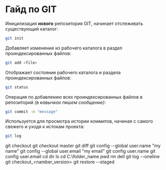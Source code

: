 # Гайд по GIT
Иницилизация **нового** репозитория GIT, начинает отслеживать существующий каталог:
```sh
git init
```
Добавляет изменение из рабочего каталога в раздел проиндексированных файлов:
```sh
git add <file>
```
Отображает состояние рабочего каталога и раздела проиндексированных файлов:
```sh
git status
```
Операция по добавлению всех проиндексированных файлов в репозиторий *(в кавычках пишем сообщение)*:
```sh
git commit -m "message" 
```
Используется для просмотра истории коммитов, начиная с самого свежего и уходя к истокам проекта:
```sh
git log
```

git checkout
git checkout master
git diff
git config --global user.name "my name"
git config --global user.email "my email"
git config user.name 
git config user.email
cd 
dir
ls
cd C:\folder_name
pwd
rm <file>
dell <file>
git log --oneline
git checkout_<namber_version>
git restore --staged<file>
